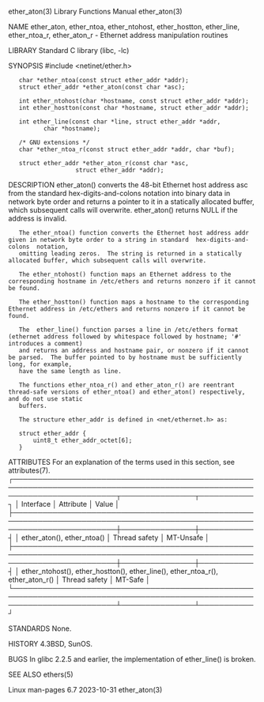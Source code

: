 ether_aton(3)							   Library Functions Manual							 ether_aton(3)

NAME
       ether_aton, ether_ntoa, ether_ntohost, ether_hostton, ether_line, ether_ntoa_r, ether_aton_r - Ethernet address manipulation routines

LIBRARY
       Standard C library (libc, -lc)

SYNOPSIS
       #include <netinet/ether.h>

       char *ether_ntoa(const struct ether_addr *addr);
       struct ether_addr *ether_aton(const char *asc);

       int ether_ntohost(char *hostname, const struct ether_addr *addr);
       int ether_hostton(const char *hostname, struct ether_addr *addr);

       int ether_line(const char *line, struct ether_addr *addr,
		      char *hostname);

       /* GNU extensions */
       char *ether_ntoa_r(const struct ether_addr *addr, char *buf);

       struct ether_addr *ether_aton_r(const char *asc,
				       struct ether_addr *addr);

DESCRIPTION
       ether_aton()  converts the 48-bit Ethernet host address asc from the standard hex-digits-and-colons notation into binary data in network byte order and
       returns a pointer to it in a statically allocated buffer, which subsequent calls will overwrite.	 ether_aton() returns NULL if the address is invalid.

       The ether_ntoa() function converts the Ethernet host address addr given in network byte order to a string in standard  hex-digits-and-colons  notation,
       omitting leading zeros.	The string is returned in a statically allocated buffer, which subsequent calls will overwrite.

       The ether_ntohost() function maps an Ethernet address to the corresponding hostname in /etc/ethers and returns nonzero if it cannot be found.

       The ether_hostton() function maps a hostname to the corresponding Ethernet address in /etc/ethers and returns nonzero if it cannot be found.

       The  ether_line() function parses a line in /etc/ethers format (ethernet address followed by whitespace followed by hostname; '#' introduces a comment)
       and returns an address and hostname pair, or nonzero if it cannot be parsed.  The buffer pointed to by hostname must be sufficiently long, for example,
       have the same length as line.

       The functions ether_ntoa_r() and ether_aton_r() are reentrant thread-safe versions of ether_ntoa() and ether_aton() respectively, and do not use static
       buffers.

       The structure ether_addr is defined in <net/ethernet.h> as:

	   struct ether_addr {
	       uint8_t ether_addr_octet[6];
	   }

ATTRIBUTES
       For an explanation of the terms used in this section, see attributes(7).
       ┌─────────────────────────────────────────────────────────────────────────────────────────────────────────────────────────┬───────────────┬───────────┐
       │ Interface														 │ Attribute	 │ Value     │
       ├─────────────────────────────────────────────────────────────────────────────────────────────────────────────────────────┼───────────────┼───────────┤
       │ ether_aton(), ether_ntoa()												 │ Thread safety │ MT-Unsafe │
       ├─────────────────────────────────────────────────────────────────────────────────────────────────────────────────────────┼───────────────┼───────────┤
       │ ether_ntohost(), ether_hostton(), ether_line(), ether_ntoa_r(), ether_aton_r()						 │ Thread safety │ MT-Safe   │
       └─────────────────────────────────────────────────────────────────────────────────────────────────────────────────────────┴───────────────┴───────────┘

STANDARDS
       None.

HISTORY
       4.3BSD, SunOS.

BUGS
       In glibc 2.2.5 and earlier, the implementation of ether_line() is broken.

SEE ALSO
       ethers(5)

Linux man-pages 6.7							  2023-10-31								 ether_aton(3)
